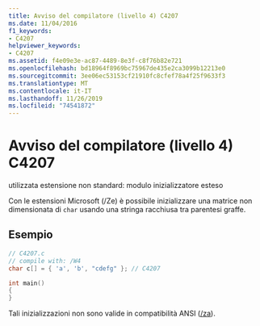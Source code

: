 ```yaml
---
title: Avviso del compilatore (livello 4) C4207
ms.date: 11/04/2016
f1_keywords:
- C4207
helpviewer_keywords:
- C4207
ms.assetid: f4e09e3e-ac87-4489-8e3f-c8f76b82e721
ms.openlocfilehash: bd18964f8969bc75967de435e2ca3099b12213e0
ms.sourcegitcommit: 3ee06ec53153cf21910fc8cfef78a4f25f9633f3
ms.translationtype: MT
ms.contentlocale: it-IT
ms.lasthandoff: 11/26/2019
ms.locfileid: "74541872"
---
```

# <a name="compiler-warning-level-4-c4207"></a>Avviso del compilatore (livello 4) C4207

utilizzata estensione non standard: modulo inizializzatore esteso

Con le estensioni Microsoft (/Ze) è possibile inizializzare una matrice non dimensionata di `char` usando una stringa racchiusa tra parentesi graffe.

## <a name="example"></a>Esempio

```c
// C4207.c
// compile with: /W4
char c[] = { 'a', 'b', "cdefg" }; // C4207

int main()
{
}
```

Tali inizializzazioni non sono valide in compatibilità ANSI ([/za](../../build/reference/za-ze-disable-language-extensions.md)).